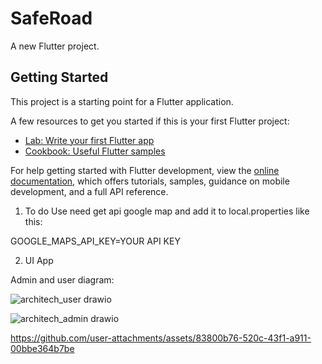 # SafeRoad

A new Flutter project.

## Getting Started

This project is a starting point for a Flutter application.

A few resources to get you started if this is your first Flutter project:

- [Lab: Write your first Flutter app](https://docs.flutter.dev/get-started/codelab)
- [Cookbook: Useful Flutter samples](https://docs.flutter.dev/cookbook)

For help getting started with Flutter development, view the
[online documentation](https://docs.flutter.dev/), which offers tutorials,
samples, guidance on mobile development, and a full API reference.

1. To do
  Use need get api google map and add it to local.properties like this:

  GOOGLE_MAPS_API_KEY=YOUR API KEY

2. UI App

Admin and user diagram:

![architech_user drawio](https://github.com/baobluebird/detections-holes-and-cracks-FE-Flutter/assets/16860946/cc70a950-8c5c-491d-bffd-e539653e217a)

![architech_admin drawio](https://github.com/baobluebird/detections-holes-and-cracks-FE-Flutter/assets/16860946/abfba7d4-f9b7-467c-ba13-edaa99ad9f95)




https://github.com/user-attachments/assets/83800b76-520c-43f1-a911-00bbe364b7be



